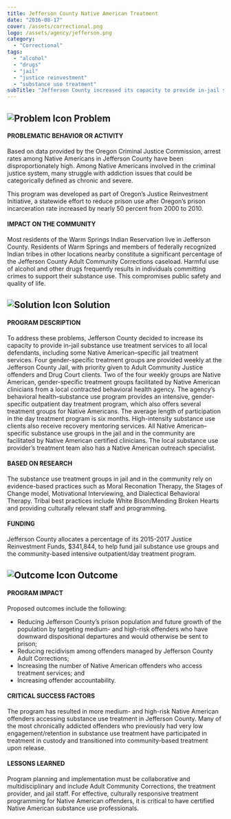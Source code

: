```yaml
---
title: Jefferson County Native American Treatment
date: "2016-08-17"
cover: /assets/correctional.png
logo: /assets/agency/jefferson.png
category:
  - "Correctional"
tags:
  - "alcohol"
  - "drugs"
  - "jail"
  - "justice reinvestment"
  - "substance use treatment"
subTitle: "Jefferson County increased its capacity to provide in-jail substance use treatment services to all local defendants, including some Native American–specific jail treatment services."
---
```

## ![Problem Icon](https://github.com/google/material-design-icons/raw/master/alert/1x_web/ic_error_outline_black_48dp.png "Problem") Problem

#### PROBLEMATIC BEHAVIOR OR ACTIVITY

Based on data provided by the Oregon Criminal Justice Commission, arrest rates among Native Americans in Jefferson County have been disproportionately high. Among Native Americans involved in the criminal justice system, many struggle with addiction issues that could be categorically defined as chronic and severe.

This program was developed as part of Oregon’s Justice Reinvestment Initiative, a statewide effort to reduce prison use after Oregon’s prison incarceration rate increased by nearly 50 percent from 2000 to 2010.

#### IMPACT ON THE COMMUNITY

Most residents of the Warm Springs Indian Reservation live in Jefferson County. Residents of Warm Springs and members of federally recognized Indian tribes in other locations nearby constitute a significant percentage of the Jefferson County Adult Community Corrections caseload. Harmful use of alcohol and other drugs frequently results in individuals committing crimes to support their substance use. This compromises public safety and quality of life.

## ![Solution Icon](https://github.com/google/material-design-icons/raw/master/action/1x_web/ic_lightbulb_outline_black_48dp.png "Solution") Solution

#### PROGRAM DESCRIPTION

To address these problems, Jefferson County decided to increase its capacity to provide in-jail substance use treatment services to all local defendants, including some Native American–specific jail treatment services. Four gender-specific treatment groups are provided weekly at the Jefferson County Jail, with priority given to Adult Community Justice offenders and Drug Court clients. Two of the four weekly groups are Native American, gender-specific treatment groups facilitated by Native American clinicians from a local contracted behavioral health agency. The agency’s behavioral health–substance use program provides an intensive, gender-specific outpatient day treatment program, which also offers several treatment groups for Native Americans. The average length of participation in the day treatment program is six months. High-intensity substance use clients also receive recovery mentoring services. All Native American–specific substance use groups in the jail and in the community are facilitated by Native American certified clinicians. The local substance use provider’s treatment team also has a Native American outreach specialist.

#### BASED ON RESEARCH

The substance use treatment groups in jail and in the community rely on evidence-based practices such as Moral Reconation Therapy, the Stages of Change model, Motivational Interviewing, and Dialectical Behavioral Therapy. Tribal best practices include White Bison/Mending Broken Hearts and providing culturally relevant staff and programming.

#### FUNDING

Jefferson County allocates a percentage of its 2015-2017 Justice Reinvestment Funds, $341,844, to help fund jail substance use groups and the community-based intensive outpatient/day treatment program.

## ![Outcome Icon](https://github.com/google/material-design-icons/raw/master/action/1x_web/ic_view_list_black_48dp.png "Outcome") Outcome

#### PROGRAM IMPACT

Proposed outcomes include the following:

* Reducing Jefferson County’s prison population and future growth of the population by targeting medium- and high-risk offenders who have downward dispositional departures and would otherwise be sent to prison;
* Reducing recidivism among offenders managed by Jefferson County Adult Corrections;
* Increasing the number of Native American offenders who access treatment services; and
* Increasing offender accountability.

#### CRITICAL SUCCESS FACTORS

The program has resulted in more medium- and high-risk Native American offenders accessing substance use treatment in Jefferson County. Many of the most chronically addicted offenders who previously had very low engagement/retention in substance use treatment have participated in treatment in custody and transitioned into community-based treatment upon release.

#### LESSONS LEARNED

Program planning and implementation must be collaborative and multidisciplinary and include Adult Community Corrections, the treatment provider, and jail staff. For effective, culturally responsive treatment programming for Native American offenders, it is critical to have certified Native American substance use professionals.
